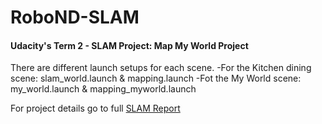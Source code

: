 # RoboND-SLAM
#### Udacity's Term 2 - SLAM Project: Map My World Project 

There are different launch setups for each scene.
-For the Kitchen dining scene: slam_world.launch & mapping.launch
-Fot the My World scene: my_world.launch & mapping_myworld.launch

For project details go to full [SLAM Report](https://github.com/csosa27/RoboND-SLAM/blob/master/slam-map-world-robot.pdf)

